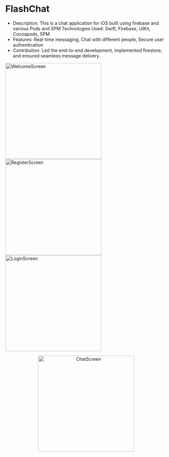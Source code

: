 # FlashChat
* Description: This is a chat application for iOS built using firebase and various Pods and SPM Technologies Used: Swift, Firebase, UIKit, Cocoapods, SPM
* Features: Real-time messaging, Chat with different people, Secure user authentication
* Contribution: Led the end-to-end development, implemented firestore, and ensured seamless message delivery.

<p align="centre">
  <img src="https://github.com/user-attachments/assets/85950f83-0425-4ed5-ac57-7dbff42d8f62" alt="WelcomeScreen"  width="300"/>
 
  <img src="https://github.com/user-attachments/assets/93e2e108-18d4-4797-ac60-91baba83e635" alt="RegisterScreen" width="300" />

  <img src="https://github.com/user-attachments/assets/8172eff4-02e5-489f-82f4-f6954bf0f566" alt="LoginScreen" width="300" />
 </p>
  <div style="text-align:center;">
  <img src="https://github.com/user-attachments/assets/13d56aac-97a1-412c-ba77-85e038dc62d1" alt="ChatScreen" width="300" />
</div>








